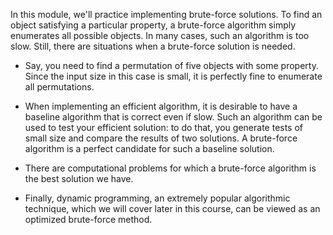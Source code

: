 In this module, we'll practice implementing brute-force solutions. To find an object satisfying a particular property, a
brute-force algorithm simply enumerates all possible objects. In many cases, such an algorithm is too slow. Still, there
are situations when a brute-force solution is needed.

* Say, you need to find a permutation of five objects with some property. Since the input size in this case is small, it
  is perfectly fine to enumerate all permutations.

* When implementing an efficient algorithm, it is desirable to have a baseline algorithm that is correct even if slow.
  Such an algorithm can be used to test your efficient solution: to do that, you generate tests of small size and
  compare the results of two solutions. A brute-force algorithm is a perfect candidate for such a baseline solution.

* There are computational problems for which a brute-force algorithm is the best solution we have.

* Finally, dynamic programming, an extremely popular algorithmic technique, which we will cover later in this course,
  can be viewed as an optimized brute-force method.

